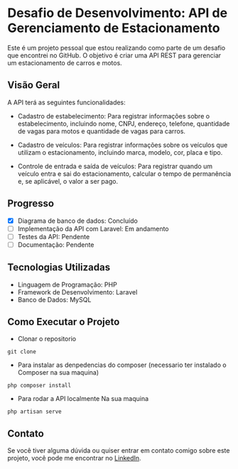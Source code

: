 # Desafio de Desenvolvimento: API de Gerenciamento de Estacionamento

Este é um projeto pessoal que estou realizando como parte de um desafio que encontrei no GitHub. O objetivo é criar uma API REST para gerenciar um estacionamento de carros e motos.

## Visão Geral

A API terá as seguintes funcionalidades:

- Cadastro de estabelecimento: Para registrar informações sobre o estabelecimento, incluindo nome, CNPJ, endereço, telefone, quantidade de vagas para motos e quantidade de vagas para carros.

- Cadastro de veículos: Para registrar informações sobre os veículos que utilizam o estacionamento, incluindo marca, modelo, cor, placa e tipo.

- Controle de entrada e saída de veículos: Para registrar quando um veículo entra e sai do estacionamento, calcular o tempo de permanência e, se aplicável, o valor a ser pago.

## Progresso

- [x] Diagrama de banco de dados: Concluído
- [ ] Implementação da API com Laravel: Em andamento
- [ ] Testes da API: Pendente
- [ ] Documentação: Pendente

## Tecnologias Utilizadas

- Linguagem de Programação: PHP
- Framework de Desenvolvimento: Laravel
- Banco de Dados: MySQL

## Como Executar o Projeto


- Clonar o repositorio 

```code
git clone 
```

- Para instalar as denpedencias do composer (necessario ter instalado o Composer na sua maquina)

```code
php composer install 
```

- Para rodar a API localmente Na sua maquina


```code
php artisan serve
```


## Contato

Se você tiver alguma dúvida ou quiser entrar em contato comigo sobre este projeto, você pode me encontrar no [LinkedIn](https://www.linkedin.com/in/seu-nome-aqui/).


<br>
